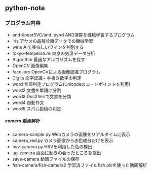 ## python-note

### プログラム内容
- and-linearSVC/and.ipynd  AND演算を機械学習するプログラム
- iris アヤメの品種分類データでの機械学習
- wine AIで美味しいワインを判別する
- tokyo-temperature 東京の気温データ分析
- Algorithm 最適なアルゴリズムを探す
- OpenCV 画像編集
- face-pro OpenCVによる画像認識プログラム
- Digits 文字認識・手書き数字の判定
- word 言語判定プログラム(Unicodeのコードポイントを利用)
- word2 文書を単語に分割
- word3 Doc2Vecで文書を分類
- word4 自動作文
- word5 スパム投稿の判定
##### camera 動画解析
- camera-sample.py Webカメラの画像をリアルタイムに表示
- camera_red.py カメラ画像から赤色成分だけを表示
- hsv-camera.py HSVを利用した色の検出
- ug-camera 画面に動きの会ったところを検出
- save-camera 動画ファイルの保存
- fish-camera/fish-camera2 学習済ファイルfish.pklを使った動画解析